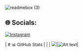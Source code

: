 ![readmebox (3)](https://github.com/ainxgans/ainxgans/assets/71548744/90b7da8b-abd4-47b8-9a81-fa0f75b12e9c)

## 🌐 Socials:
[![Instagram](https://img.shields.io/badge/Instagram-%23E4405F.svg?logo=Instagram&logoColor=white)](https://instagram.com/maulana_1.0) 



| # 📊 GitHub Stats   |   |
|
![](https://github-readme-stats.vercel.app/api/top-langs/?username=ainxgans&theme=onedark&hide_border=false&include_all_commits=true&count_private=true&layout=pie)|![Alt text](https://spotify-recently-played-readme.vercel.app/api?user=w1f4dwd05mrpemccsz6by5bu4&count=10)|
